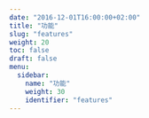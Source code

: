 ```yaml
---
date: "2016-12-01T16:00:00+02:00"
title: "功能"
slug: "features"
weight: 20
toc: false
draft: false
menu:
  sidebar:
    name: "功能"
    weight: 30
    identifier: "features"
---
```

